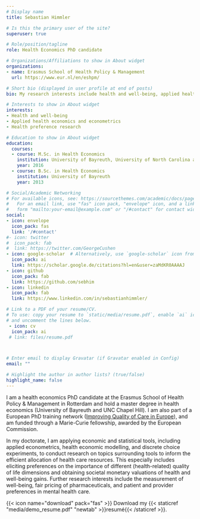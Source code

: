 ```yaml
---
# Display name
title: Sebastian Himmler

# Is this the primary user of the site?
superuser: true

# Role/position/tagline
role: Health Economics PhD candidate

# Organizations/Affiliations to show in About widget
organizations:
- name: Erasmus School of Health Policy & Management
  url: https://www.eur.nl/en/eshpm/

# Short bio (displayed in user profile at end of posts)
bio: My research interests include health and well-being, applied health economics and econometrics and health preference research.

# Interests to show in About widget
interests:
- Health and well-being
- Applied health economics and econometrics
- Health preference research

# Education to show in About widget
education:
  courses:
  - course: M.Sc. in Health Economics
    institution: University of Bayreuth, University of North Carolina at Chapel Hill
    year: 2016
  - course: B.Sc. in Health Economics
    institution: University of Bayreuth
    year: 2013

# Social/Academic Networking
# For available icons, see: https://sourcethemes.com/academic/docs/page-builder/#icons
#   For an email link, use "fas" icon pack, "envelope" icon, and a link in the
#   form "mailto:your-email@example.com" or "/#contact" for contact widget.
social:
- icon: envelope
  icon_pack: fas
  link: '/#contact'
#- icon: twitter
#  icon_pack: fab
#  link: https://twitter.com/GeorgeCushen
- icon: google-scholar  # Alternatively, use `google-scholar` icon from `ai` icon pack
  icon_pack: ai
  link: https://scholar.google.de/citations?hl=en&user=zaMdKR0AAAAJ
- icon: github
  icon_pack: fab
  link: https://github.com/sebhim
- icon: linkedin
  icon_pack: fab
  link: https://www.linkedin.com/in/sebastianhimmler/

# Link to a PDF of your resume/CV.
# To use: copy your resume to `static/media/resume.pdf`, enable `ai` icons in `params.toml`, 
# and uncomment the lines below.
 - icon: cv
  icon_pack: ai
 # link: files/resume.pdf



# Enter email to display Gravatar (if Gravatar enabled in Config)
email: ""

# Highlight the author in author lists? (true/false)
highlight_name: false
---
```


I am a health economics PhD candidate at the Erasmus School of Health Policy & Management in Rotterdam and hold a master degree in health economics (University of Bayreuth and UNC Chapel Hill). I am also part of a European PhD training network ([Improving Quality of Care in Europe](https://www.iqce.uni-hamburg.de/)), and am funded through a Marie-Curie fellowship, awarded by the European Commission. 

In my doctorate, I am applying economic and statistical tools, including applied econometrics, health economic modelling, and discrete choice experiments, to conduct research on topics surrounding tools to inform the efficient allocation of health care resources. This especially includes eliciting preferences on the importance of different (health-related) quality of life dimensions and obtaining societal monetary valuations of health and well-being gains. Further research interests  include the measurement of well-being, fair pricing of pharmaceuticals, and patient and provider preferences in mental health care. 


{{< icon name="download" pack="fas" >}} Download my {{< staticref "media/demo_resume.pdf" "newtab" >}}resumé{{< /staticref >}}.
